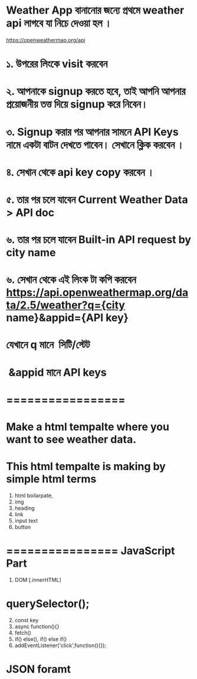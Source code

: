 # Weather App বানানোর জন্যে প্রথমে weather api লাগবে  যা নিচে দেওয়া হল ।
https://openweathermap.org/api

# ১. উপরের লিংকে visit করবেন 
# ২. আপনাকে signup করতে হবে, তাই আপনি আপনার প্রয়োজনীয় তত্ত দিয়ে signup করে নিবেন।
# ৩. Signup করার পর আপনার সামনে ‍API Keys নামে একটা বাটন দেখতে পাবেন। সেখানে ক্লিক করবেন ।
# ৪. সেখান থেকে ‍api key copy করবেন ।
# ৫. তার পর চলে যাবেন Current Weather Data > API doc
# ৬. তার পর চলে যাবেন Built-in API request by city name
# ৬. সেখান থেকে এই লিংক টা কপি করবেন https://api.openweathermap.org/data/2.5/weather?q={city name}&appid={API key}
# যেখানে q মানে ‍ ‍সিটি/স্টেট
# ‍ &appid মানে API keys


# =================
# Make a html tempalte where you want to see weather data.
# This html tempalte is making by simple html terms
1. html boilarpate, 
2. img
3. heading
4. link
5. input text
6. button

# ================ JavaScript Part
1. DOM [.innerHTML]
# querySelector();
2. const key
3. async function(){}
4. fetch()
5. if() else(), if() else if()
6. addEventListener('click',function(){});

# JSON foramt